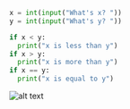 ```python
x = int(input("What's x? "))
y = int(input("What's y? "))

if x < y:
  print("x is less than y")
if x > y:
  print("x is more than y")
if x == y:
  print("x is equal to y")
```

![alt text](https://www.trytoprogram.com/images/python_ifelseif.jpg "Flowchart")
